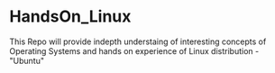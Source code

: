 # HandsOn_Linux
This Repo will provide indepth understaing of interesting concepts of Operating Systems and hands on experience of Linux distribution - "Ubuntu"
